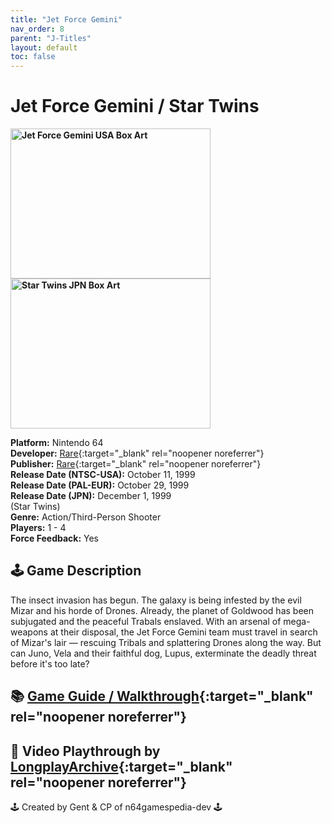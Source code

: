 ```yaml
---
title: "Jet Force Gemini"
nav_order: 8
parent: "J-Titles"
layout: default
toc: false
---
```


# Jet Force Gemini / Star Twins

<b>
<img src="https://images.launchbox-app.com/dd6fe5f0-fc37-419a-922f-e3e2f4872117.jpg" alt="Jet Force Gemini USA Box Art" width="320" height="240" />
<img src="https://images.launchbox-app.com/f9342522-0c75-470d-91da-23ab5cb40ae5.png" alt="Star Twins JPN Box Art" width="320" height="240" />
</b>

**Platform:** Nintendo 64  
**Developer:** [Rare](https://en.wikipedia.org/wiki/Rare_(company)){:target="_blank" rel="noopener noreferrer"}  
**Publisher:** [Rare](https://en.wikipedia.org/wiki/Rare_(company)){:target="_blank" rel="noopener noreferrer"}  
**Release Date (NTSC-USA):** October 11, 1999  
**Release Date (PAL-EUR):** October 29, 1999  
**Release Date (JPN):** December 1, 1999  
(Star Twins)  
**Genre:** Action/Third-Person Shooter  
**Players:** 1 - 4  
**Force Feedback:** Yes  

## 🕹️ Game Description
The insect invasion has begun. The galaxy is being infested by the evil Mizar and his horde of Drones. Already, the planet of Goldwood has been subjugated and the peaceful Trabals enslaved. With an arsenal of mega-weapons at their disposal, the Jet Force Gemini team must travel in search of Mizar's lair — rescuing Tribals and splattering Drones along the way. But can Juno, Vela and their faithful dog, Lupus, exterminate the deadly threat before it's too late?

## 📚 [Game Guide / Walkthrough](https://gamefaqs.gamespot.com/n64/197682-jet-force-gemini/faqs/31788){:target="_blank" rel="noopener noreferrer"}

## 🎥 Video Playthrough by [LongplayArchive](https://www.youtube.com/watch?v=tIFLQYTnxuk){:target="_blank" rel="noopener noreferrer"}

🕹️ Created by Gent & CP of n64gamespedia-dev 🕹️  
<!-- Vault Format: n64gamespedia-dev -->  
<!-- Protocol Source: _vault-specs/format-protocol.md -->
